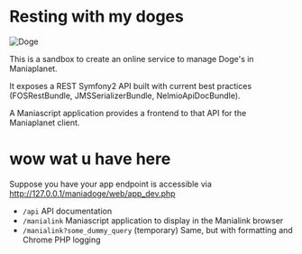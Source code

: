# Resting with my doges

![Doge](http://upload.wikimedia.org/wikipedia/en/5/5f/Original_Doge_meme.jpg)

This is a sandbox to create an online service to manage Doge's in Maniaplanet.

It exposes a REST Symfony2 API built with current best practices (FOSRestBundle, JMSSerializerBundle, NelmioApiDocBundle).

A Maniascript application provides a frontend to that API for the Maniaplanet client.

# wow wat u have here

Suppose you have your app endpoint is accessible via http://127.0.0.1/maniadoge/web/app_dev.php

- `/api` API documentation
- `/manialink` Maniascript application to display in the Manialink browser
- `/manialink?some_dummy_query` (temporary) Same, but with formatting and Chrome PHP logging